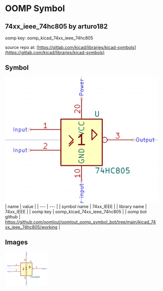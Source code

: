 # OOMP Symbol  
## 74xx_ieee_74hc805  by arturo182  
  
oomp key: oomp_kicad_74xx_ieee_74hc805  
  
source repo at: [https://gitlab.com/kicad/libraries/kicad-symbols](https://gitlab.com/kicad/libraries/kicad-symbols)  
## Symbol  
  
[![working.png](working_600.png)](working.png)  
| name | value | 
| --- | --- | 
| symbol name | 74xx_IEEE | 
| library name | 74xx_IEEE | 
| oomp key | oomp_kicad_74xx_ieee_74hc805 | 
| oomp bot github | https://github.com/oomlout/oomlout_oomp_symbol_bot/tree/main/kicad_74xx_ieee_74hc805/working | 
## Images  
  
[![working.png](working_140.png)](working.png)  
